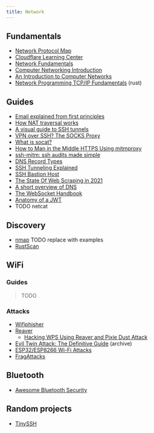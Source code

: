 ```yaml
---
title: Network
---
```


## Fundamentals

* [Network Protocol Map](https://gist.github.com/CMCDragonkai/14a21fc387b8ea6f585c882d0d0d9334)
* [Cloudflare Learning Center](https://www.cloudflare.com/learning)
* [Network Fundamentals](https://tomnomnom.com/talks/networking.pdf)
* [Computer Networking Introduction](https://iximiuz.com/en/posts/computer-networking-101)
* [An Introduction to Computer Networks](http://intronetworks.cs.luc.edu/current/html/intro.html)
* [Network Programming TCP/IP Fundamentals](https://lowlvl.org) (rust)

## Guides

* [Email explained from first principles](https://explained-from-first-principles.com/email)
* [How NAT traversal works](https://tailscale.com/blog/how-nat-traversal-works)
* [A visual guide to SSH tunnels](https://robotmoon.com/ssh-tunnels)
* [VPN over SSH? The SOCKS Proxy](https://blog.gwlab.page/vpn-over-ssh-the-socks-proxy-8a8d7bdc7028)
* [What is socat?](https://copyconstruct.medium.com/socat-29453e9fc8a6)
* [How to Man in the Middle HTTPS Using mitmproxy](https://earthly.dev/blog/mitmproxy)
* [ssh-mitm: ssh audits made simple](https://github.com/ssh-mitm/ssh-mitm)
* [DNS Record Types](https://www.nslookup.io/learning/dns-record-types)
* [SSH Tunneling Explained](https://goteleport.com/blog/ssh-tunneling-explained)
* [SSH Bastion Host](https://goteleport.com/blog/ssh-bastion-host)
* [The State Of Web Scraping in 2021](https://mihaisplace.blog/2021/10/03/the-state-of-web-scraping-in-2021)
* [A short overview of DNS](https://cuddly-octo-palm-tree.com/posts/2021-10-17-dns)
* [The WebSocket Handbook](https://ably.com/blog/introducing-the-websocket-handbook)
* [Anatomy of a JWT](https://fusionauth.io/learn/expert-advice/tokens/anatomy-of-jwt)
* TODO netcat

## Discovery

* [nmap](https://www.howtogeek.com/423709/how-to-see-all-devices-on-your-network-with-nmap-on-linux) TODO replace with examples
* [RustScan](https://rustscan.github.io/RustScan)

## WiFi

### Guides

> TODO

### Attacks

* [Wifiphisher](https://github.com/wifiphisher/wifiphisher)
* [Reaver](https://tools.kali.org/wireless-attacks/reaver)
  - [Hacking WPS Using Reaver and Pixie Dust Attack](https://axcheron.github.io/hacking-wps-using-reaver-and-pixie-dust-attack)
* [Evil Twin Attack: The Definitive Guide](https://web.archive.org/web/20210225221053/https://rootsh3ll.com/evil-twin-attack) (archive)
* [ESP32/ESP8266 Wi-Fi Attacks](https://github.com/Matheus-Garbelini/esp32_esp8266_attacks)
* [FragAttacks](https://www.fragattacks.com)

## Bluetooth

* [Awesome Bluetooth Security](https://github.com/engn33r/awesome-bluetooth-security)

## Random projects

* [TinySSH](https://tinyssh.org)
